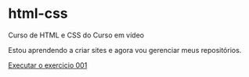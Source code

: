 # html-css
 Curso de HTML e CSS do Curso em vídeo

Estou aprendendo a criar sites e agora vou gerenciar meus repositórios.

<a href= "https://gisellafreitas.github.io/html-css/exercicios/ex001/index.html"> Executar o exercicio 001 </a>

